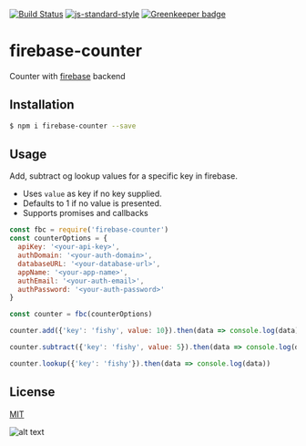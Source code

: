[![Build Status](https://travis-ci.org/zrrrzzt/firebase-counter.svg?branch=master)](https://travis-ci.org/zrrrzzt/firebase-counter)
[![js-standard-style](https://img.shields.io/badge/code%20style-standard-brightgreen.svg?style=flat)](https://github.com/feross/standard)
[![Greenkeeper badge](https://badges.greenkeeper.io/zrrrzzt/firebase-counter.svg)](https://greenkeeper.io/)
# firebase-counter
Counter with [firebase](https://firebase.google.com) backend

## Installation
```bash
$ npm i firebase-counter --save
```

## Usage
Add, subtract og lookup values for a specific key in firebase.
- Uses ```value``` as key if no key supplied.
- Defaults to 1 if no value is presented.
- Supports promises and callbacks

```JavaScript
const fbc = require('firebase-counter')
const counterOptions = {
  apiKey: '<your-api-key>',
  authDomain: '<your-auth-domain>',
  databaseURL: '<your-database-url>',
  appName: '<your-app-name>',
  authEmail: '<your-auth-email>',
  authPassword: '<your-auth-password>'
}

const counter = fbc(counterOptions)

counter.add({'key': 'fishy', value: 10}).then(data => console.log(data))

counter.subtract({'key': 'fishy', value: 5}).then(data => console.log(data))

counter.lookup({'key': 'fishy'}).then(data => console.log(data))
```

## License
[MIT](LICENSE)

![alt text](https://robots.kebabstudios.party/firebase-counter.png "Robohash image of firebase-counter")